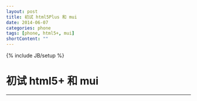 ```yaml
---
layout: post
title: 初试 html5Plus 和 mui
date: 2014-06-07
categories: phone
tags: [phone, html5+, mui]
shortContent: ""
---
```

{% include JB/setup %}

# 初试 html5+ 和 mui
----

<!--break-->
